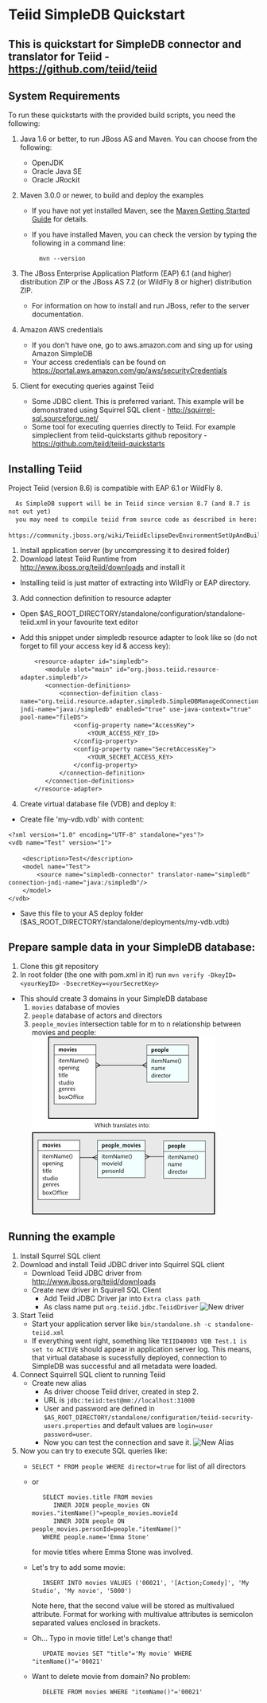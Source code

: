 Teiid SimpleDB Quickstart
=======================
This is quickstart for SimpleDB connector and translator for Teiid - https://github.com/teiid/teiid
-------------------
<a id="systemrequirements"></a>
System Requirements 
-------------------
To run these quickstarts with the provided build scripts, you need the following:

1. Java 1.6 or better, to run JBoss AS and Maven. You can choose from the following:
    * OpenJDK
    * Oracle Java SE
    * Oracle JRockit

2. Maven 3.0.0 or newer, to build and deploy the examples
    * If you have not yet installed Maven, see the [Maven Getting Started Guide](http://maven.apache.org/guides/getting-started/index.html) for details.
    * If you have installed Maven, you can check the version by typing the following in a command line:

            mvn --version 

3. The JBoss Enterprise Application Platform (EAP) 6.1 (and higher) distribution ZIP or the JBoss AS 7.2 (or WildFly 8 or higher) distribution ZIP.
    * For information on how to install and run JBoss, refer to the server documentation.
    
4. Amazon AWS credentials
    * If you don't have one, go to aws.amazon.com and sing up for using Amazon SimpleDB
    * Your access credentials can be found on https://portal.aws.amazon.com/gp/aws/securityCredentials
5. Client for executing queries against Teiid
    * Some JDBC client. This is preferred variant. This example will be demonstrated using Squirrel SQL client - http://squirrel-sql.sourceforge.net/
    * Some tool for executing querries directly to Teiid. For example simpleclient from teiid-quickstarts github repository - https://github.com/teiid/teiid-quickstarts
    
<a id="installingTeiid"></a>
Installing Teiid
------------------
Project Teiid (version 8.6) is compatible with EAP 6.1 or WildFly 8.

      As SimpleDB support will be in Teiid since version 8.7 (and 8.7 is not out yet)
      you may need to compile teiid from source code as described in here:
      https://community.jboss.org/wiki/TeiidEclipseDevEnvironmentSetUpAndBuildingRuntimeArtifacts


1. Install application server (by uncompressing it to desired folder)
2. Download latest Teiid Runtime from http://www.jboss.org/teiid/downloads and install it
  * Installing teiid is just matter of extracting into WildFly or EAP directory.
3. Add connection definition to resource adapter
  * Open $AS_ROOT_DIRECTORY/standalone/configuration/standalone-teiid.xml in your favourite text editor
  * Add this snippet under simpledb resource adapter to look like so (do not forget to fill your access key id & access key):
  
            <resource-adapter id="simpledb">
               <module slot="main" id="org.jboss.teiid.resource-adapter.simpledb"/>
               <connection-definitions>
                   <connection-definition class-name="org.teiid.resource.adapter.simpledb.SimpleDBManagedConnectionFactory" jndi-name="java:/simpledb" enabled="true" use-java-context="true" pool-name="fileDS">
                       <config-property name="AccessKey">
                           <YOUR_ACCESS_KEY_ID>
                       </config-property>
                       <config-property name="SecretAccessKey">
                           <YOUR_SECRET_ACCESS_KEY>
                       </config-property>
                   </connection-definition>
               </connection-definitions>
            </resource-adapter>
4. Create virtual database file (VDB) and deploy it:
  * Create file 'my-vdb.vdb' with content:
  ```
  <?xml version="1.0" encoding="UTF-8" standalone="yes"?>
  <vdb name="Test" version="1">
  
      <description>Test</description>
      <model name="Test">
          <source name="simpledb-connector" translator-name="simpledb" connection-jndi-name="java:/simpledb"/>
      </model>
  </vdb>
  ```
  * Save this file to your AS deploy folder ($AS_ROOT_DIRECTORY/standalone/deployments/my-vdb.vdb)
  
<a id="preparingData"></a>
Prepare sample data in your SimpleDB database:
------------------------
1. Clone this git repository
2. In root folder (the one with pom.xml in it) run `mvn verify -DkeyID=<yourKeyID> -DsecretKey=<yourSecretKey>`
  * This should create 3 domains in your SimpleDB database
      1. `movies` database of movies
      2. `people` database of actors and directors
      3. `people_movies` intersection table for m to n relationship between movies and people:
![test](https://github.com/rhopp/thesis/raw/master/exampleStructure.png)

<a id="runningExample"></a>
Running the example
-------------------------
1. Install Squrrel SQL client
2. Download and install Teiid JDBC driver into Squirrel SQL client
   * Download Teiid JDBC driver from http://www.jboss.org/teiid/downloads
   * Create new driver in Squirell SQL Client
      * Add Teiid JDBC Driver jar into `Extra class path`
      * As class name put `org.teiid.jdbc.TeiidDriver`
   ![New driver](https://raw.github.com/rhopp/thesis/master/driver.png)
3. Start Teiid
   * Start your application server like `bin/standalone.sh -c standalone-teiid.xml`
   * If everything went right, something like `TEIID40003 VDB Test.1 is set to ACTIVE` should appear in application server log. This means, that virtual database is sucessfully deployed, connection to SimpleDB was successful and all metadata were loaded.
4. Connect Squirrell SQL client to running Teiid
   * Create new alias
      * As driver choose Teiid driver, created in step 2.
      * URL is `jdbc:teiid:test@mm://localhost:31000`
      * User and password are defined in `$AS_ROOT_DIRECTORY/standalone/configuration/teiid-security-users.properties` and default values are `login=user` `password=user`.
      * Now you can test the connection and save it.
   ![New Alias](https://raw.github.com/rhopp/thesis/master/newAlias.png)
5. Now you can try to execute SQL queries like:
   * `SELECT * FROM people WHERE director=true` for list of all directors
   * or 
   
            SELECT movies.title FROM movies 
               INNER JOIN people_movies ON movies."itemName()"=people_movies.movieId 
               INNER JOIN people ON people_movies.personId=people."itemName()" 
            WHERE people.name='Emma Stone'
      for movie titles where Emma Stone was involved.
   * Let's try to add some movie:

            INSERT INTO movies VALUES ('00021', '[Action;Comedy]', 'My Studio', 'My novie', '5000')
     Note here, that the second value will be stored as multivalued attribute. Format for working with multivalue attributes is semicolon separated values enclosed in brackets.
   * Oh... Typo in movie title! Let's change that!
   
            UPDATE movies SET "title"='My movie' WHERE "itemName()"='00021'
   * Want to delete movie from domain? No problem:
   
            DELETE FROM movies WHERE "itemName()"='00021'
